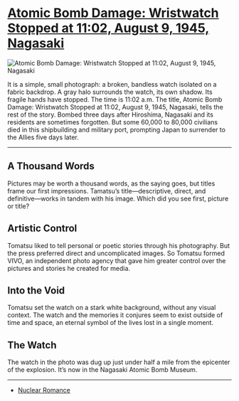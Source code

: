 # [Atomic Bomb Damage: Wristwatch Stopped at 11:02, August 9, 1945, Nagasaki](http://artstories.artsmia.org/#/o/116116)
![Atomic Bomb Damage: Wristwatch Stopped at 11:02, August 9, 1945, Nagasaki](http://api.artsmia.org/images/116116/large.jpg)

It is a simple, small photograph: a broken, bandless watch isolated on a fabric backdrop. A gray halo surrounds the watch, its own shadow. Its fragile hands have stopped. The time is 11:02 a.m. The title, Atomic Bomb Damage: Wristwatch Stopped at 11:02, August 9, 1945, Nagasaki, tells the rest of the story. Bombed three days after Hiroshima, Nagasaki and its residents are sometimes forgotten. But some 60,000 to 80,000 civilians died in this shipbuilding and military port, prompting Japan to surrender to the Allies five days later.  

---

## A Thousand Words

Pictures may be worth a thousand words, as the saying goes, but titles frame our first impressions. Tamatsu’s title—descriptive, direct, and definitive—works in tandem with his image. Which did you see first, picture or title?

## Artistic Control

Tomatsu liked to tell personal or poetic stories through his photography. But the press preferred direct and uncomplicated images. So Tomatsu formed VIVO, an independent photo agency that gave him greater control over the pictures and stories he created for media.

## Into the Void

Tomatsu set the watch on a stark white background, without any visual context. The watch and the memories it conjures seem to exist outside of time and space, an eternal symbol of the lives lost in a single moment.

## The Watch

The watch in the photo was dug up just under half a mile from the epicenter of the explosion. It’s now in the Nagasaki Atomic Bomb Museum. 

---

* [Nuclear Romance](../stories/nuclear-romance.md)
